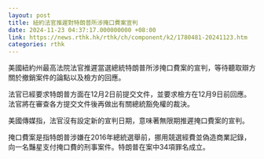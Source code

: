 ```yaml
---
layout: post
title: 紐約法官推遲對特朗普所涉掩口費案宣判
date: 2024-11-23 04:37:17.000000000 +08:00
link: https://news.rthk.hk/rthk/ch/component/k2/1780481-20241123.htm
categories: rthk
---
```


美國紐約州最高法院法官推遲當選總統特朗普所涉掩口費案的宣判，等待聽取辯方關於撤銷案件的論點以及檢方的回應。
 
法官已經要求特朗普方面在12月2日前提交文件，並要求檢方在12月9日前回應。法官將在審查各方提交文件後再做出有關總統豁免權的裁決。 

美國傳媒指，法官沒有設定新的宣判日期，意味著無限期推遲掩口費案的宣判。 
 
掩口費案是指特朗普涉嫌在2016年總統選舉前，挪用競選經費並偽造商業記錄，向一名豔星支付掩口費的刑事案件。特朗普在案中34項罪名成立。
